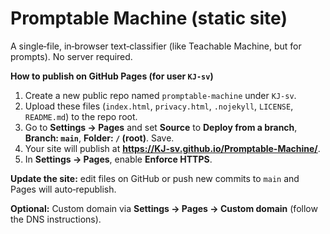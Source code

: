 # Promptable Machine (static site)

A single‑file, in‑browser text‑classifier (like Teachable Machine, but for prompts). No server required.

**How to publish on GitHub Pages (for user `KJ-sv`)**

1) Create a new public repo named `promptable-machine` under `KJ-sv`.
2) Upload these files (`index.html`, `privacy.html`, `.nojekyll`, `LICENSE`, `README.md`) to the repo root.
3) Go to **Settings → Pages** and set **Source** to **Deploy from a branch**, **Branch: `main`**, **Folder: `/` (root)**. Save.
4) Your site will publish at **https://KJ-sv.github.io/Promptable-Machine/**.
5) In **Settings → Pages**, enable **Enforce HTTPS**.

**Update the site:** edit files on GitHub or push new commits to `main` and Pages will auto‑republish.

**Optional:** Custom domain via **Settings → Pages → Custom domain** (follow the DNS instructions).
